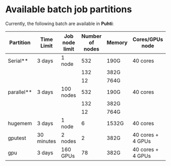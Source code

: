 # Available batch job partitions

Currently, the following batch are available in **Puhti**:


| Partition          |  Time Limit   |Job node limit | Number of nodes | Memory | Cores/GPUs node   |
|----------------|---------------|---------------|-----------------|--------|-------------------|
|Serial\*\*      |  3 days       | 1 node        |     532         | 190G   | 40 cores          |
|                |               |               |     132         | 382G   |                   |
|                |               |               |     12          | 764G   |                   |
|parallel\*\*    |  3 days       | 100 nodes     |     532         | 190G   | 40 cores          |
|                |               |               |     132         | 382G   |                   |
|                |               |               |     12          | 764G   |                   |
|hugemem         |  3 days       |  1 node       |     6           | 1532G  | 40 cores          |
|gputest         |  30 minutes   |  2 nodes      |     2           | 382G   | 40 cores + 4 GPUs |
|gpu             |  3 days       |  160 GPUs     |     78          | 382G   | 40 cores + 4 GPUs |


